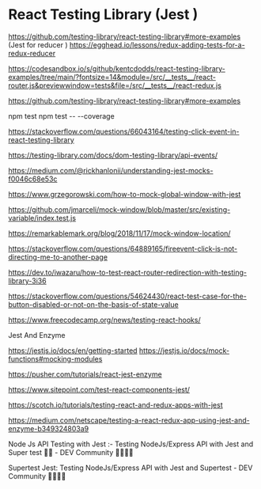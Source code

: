 # React Testing Library (Jest )


https://github.com/testing-library/react-testing-library#more-examples
(Jest for reducer )
https://egghead.io/lessons/redux-adding-tests-for-a-redux-reducer

https://codesandbox.io/s/github/kentcdodds/react-testing-library-examples/tree/main/?fontsize=14&module=/src/__tests__/react-router.js&previewwindow=tests&file=/src/__tests__/react-redux.js


https://github.com/testing-library/react-testing-library#more-examples

npm test 
npm test -- --coverage

https://stackoverflow.com/questions/66043164/testing-click-event-in-react-testing-library

https://testing-library.com/docs/dom-testing-library/api-events/

https://medium.com/@rickhanlonii/understanding-jest-mocks-f0046c68e53c

https://www.grzegorowski.com/how-to-mock-global-window-with-jest

https://github.com/jmarceli/mock-window/blob/master/src/existing-variable/index.test.js

https://remarkablemark.org/blog/2018/11/17/mock-window-location/


https://stackoverflow.com/questions/64889165/fireevent-click-is-not-directing-me-to-another-page

https://dev.to/iwazaru/how-to-test-react-router-redirection-with-testing-library-3i36

https://stackoverflow.com/questions/54624430/react-test-case-for-the-button-disabled-or-not-on-the-basis-of-state-value

https://www.freecodecamp.org/news/testing-react-hooks/

Jest And Enzyme
 
https://jestjs.io/docs/en/getting-started
https://jestjs.io/docs/mock-functions#mocking-modules

https://pusher.com/tutorials/react-jest-enzyme

https://www.sitepoint.com/test-react-components-jest/

https://scotch.io/tutorials/testing-react-and-redux-apps-with-jest

https://medium.com/netscape/testing-a-react-redux-app-using-jest-and-enzyme-b349324803a9

Node Js API Testing with Jest :-
Testing NodeJs/Express API with Jest and Super test 🐧🐧 - DEV Community 👩‍💻👨‍💻

Supertest Jest: Testing NodeJs/Express API with Jest and Supertest - DEV Community 👩‍💻👨‍💻
